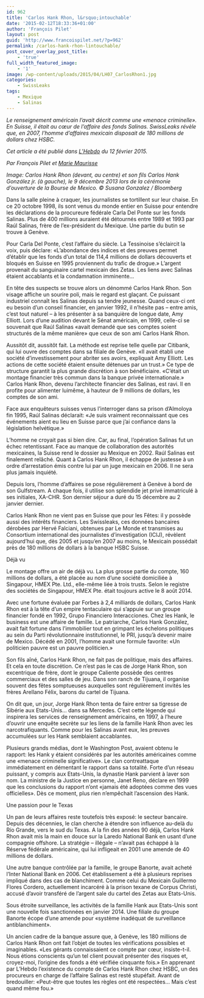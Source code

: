 ```yaml
---
id: 962
title: 'Carlos Hank Rhon, l&rsquo;intouchable'
date: '2015-02-12T18:33:36+01:00'
author: 'François Pilet'
layout: post
guid: 'http://www.francoispilet.net/?p=962'
permalink: /carlos-hank-rhon-lintouchable/
post_cover_overlay_post_title:
    - 'true'
full_width_featured_image:
    - '1'
image: /wp-content/uploads/2015/04/LH07_CarlosRhon1.jpg
categories:
    - SwissLeaks
tags:
    - Mexique
    - Salinas
---
```


*Le renseignement américain l’avait décrit comme une «menace criminelle». En Suisse, il était au cœur de l’affaire des fonds Salinas. SwissLeaks révèle que, en 2007, l’homme d’affaires mexicain disposait de 180 millions de dollars chez HSBC.*

*Cet article a été publié dans [L’Hebdo](http://www.hebdo.ch/hebdo/cadrages/detail/swissleaks-carlos-hank-rhon-fraudeurs-narcodollars-cash-coke-diamants-arme) du 12 février 2015.*

*Par François Pilet et [Marie Maurisse](http://mariemaurisse.net/)*

*Image: Carlos Hank Rhon (devant, au centre) et son fils Carlos Hank González jr. (à gauche), le 9 décembre 2013 lors de la cérémonie d’ouverture de la Bourse de Mexico. © Susana Gonzalez / Bloomberg*

Dans la salle pleine à craquer, les journalistes se tortillent sur leur chaise. En ce 20 octobre 1998, ils sont venus du monde entier en Suisse pour entendre les déclarations de la procureure fédérale Carla Del Ponte sur les fonds Salinas. Plus de 400 millions auraient été détournés entre 1989 et 1993 par Raúl Salinas, frère de l’ex-président du Mexique. Une partie du butin se trouve à Genève.

Pour Carla Del Ponte, c’est l’affaire du siècle. La Tessinoise s’éclaircit la voix, puis déclare: «L’abondance des indices et des preuves permet d’établir que les fonds d’un total de 114,4 millions de dollars découverts et bloqués en Suisse en 1995 proviennent du trafic de drogue.» L’argent provenait du sanguinaire cartel mexicain des Zetas. Les liens avec Salinas étaient accablants et la condamnation imminente…

En tête des suspects se trouve alors un dénommé Carlos Hank Rhon. Son visage affiche un sourire poli, mais le regard est glaçant. Ce puissant industriel connaît les Salinas depuis sa tendre jeunesse. Quand ceux-ci ont eu besoin d’un conseil financier, en janvier 1992, il n’hésite pas – entre amis, c’est tout naturel – à les présenter à sa banquière de longue date, Amy Elliott. Lors d’une audition devant le Sénat américain, en 1999, celle-ci se souvenait que Raúl Salinas «avait demandé que ses comptes soient structurés de la même manière» que ceux de son ami Carlos Hank Rhon.

Aussitôt dit, aussitôt fait. La méthode est reprise telle quelle par Citibank, qui lui ouvre des comptes dans sa filiale de Genève. «Il avait établi une société d’investissement pour abriter ses avoirs, expliquait Amy Elliott. Les actions de cette société étaient ensuite détenues par un trust.» Ce type de structure garantit la plus grande discrétion à son bénéficiaire. «C’était un montage financier très commun dans la banque privée internationale.» Carlos Hank Rhon, devenu l’architecte financier des Salinas, est ravi. Il en profite pour alimenter luimême, à hauteur de 9 millions de dollars, les comptes de son ami.

Face aux enquêteurs suisses venus l’interroger dans sa prison d’Almoloya fin 1995, Raúl Salinas déclarait: «Je suis vraiment reconnaissant que ces événements aient eu lieu en Suisse parce que j’ai confiance dans la législation helvétique.»

L’homme ne croyait pas si bien dire. Car, au final, l’opération Salinas fut un échec retentissant. Face au manque de collaboration des autorités mexicaines, la Suisse rend le dossier au Mexique en 2002. Raúl Salinas est finalement relâché. Quant à Carlos Hank Rhon, il échappe de justesse à un ordre d’arrestation émis contre lui par un juge mexicain en 2006. Il ne sera plus jamais inquiété.

Depuis lors, l’homme d’affaires se pose régulièrement à Genève à bord de son Gulfstream. A chaque fois, il utilise son splendide jet privé immatriculé à ses initiales, XA-CHR. Son dernier séjour a duré du 15 décembre au 2 janvier dernier.

Carlos Hank Rhon ne vient pas en Suisse que pour les Fêtes: il y possède aussi des intérêts financiers. Les Swissleaks, ces données bancaires dérobées par Hervé Falciani, obtenues par Le Monde et transmises au Consortium international des journalistes d’investigation (ICIJ), révèlent aujourd’hui que, dès 2005 et jusqu’en 2007 au moins, le Mexicain possédait près de 180 millions de dollars à la banque HSBC Suisse.

Déjà vu

Le montage offre un air de déjà vu. La plus grosse partie du compte, 160 millions de dollars, a été placée au nom d’une société domiciliée à Singapour, HMEX Pte. Ltd., elle-même liée à trois trusts. Selon le registre des sociétés de Singapour, HMEX Pte. était toujours active le 8 août 2014.

Avec une fortune évaluée par Forbes à 2,4 milliards de dollars, Carlos Hank Rhon est à la tête d’un empire tentaculaire qui s’appuie sur un groupe financier fondé en 1992, Grupo Financiero Interacciones. Chez les Hank, le business est une affaire de famille. Le patriarche, Carlos Hank González, avait fait fortune dans l’immobilier tout en grimpant les échelons politiques au sein du Parti révolutionnaire institutionnel, le PRI, jusqu’à devenir maire de Mexico. Décédé en 2001, l’homme avait une formule favorite: «Un politicien pauvre est un pauvre politicien.»

Son fils aîné, Carlos Hank Rhon, ne fait pas de politique, mais des affaires. Et cela en toute discrétion. Ce n’est pas le cas de Jorge Hank Rhon, son excentrique de frère, dont le groupe Caliente possède des centres commerciaux et des salles de jeu. Dans son ranch de Tijuana, il organise souvent des fêtes somptueuses auxquelles sont régulièrement invités les frères Arellano Félix, barons du cartel de Tijuana.

On dit que, un jour, Jorge Hank Rhon tenta de faire entrer sa tigresse de Sibérie aux Etats-Unis… dans sa Mercedes. C’est cette légende qui inspirera les services de renseignement américains, en 1997, à l’heure d’ouvrir une enquête secrète sur les liens de la famille Hank Rhon avec les narcotrafiquants. Comme pour les Salinas avant eux, les preuves accumulées sur les Hank semblaient accablantes.

Plusieurs grands médias, dont le Washington Post, avaient obtenu le rapport: les Hank y étaient considérés par les autorités américaines comme une «menace criminelle significative». Le clan contreattaque immédiatement en démentant le rapport dans sa totalité. Forte d’un réseau puissant, y compris aux Etats-Unis, la dynastie Hank parvient à laver son nom. La ministre de la Justice en personne, Janet Reno, déclare en 1999 que les conclusions du rapport n’ont «jamais été adoptées comme des vues officielles». Dès ce moment, plus rien n’empêchait l’ascension des Hank.

Une passion pour le Texas

Un pan de leurs affaires reste toutefois très exposé: le secteur bancaire. Depuis des décennies, le clan cherche à étendre son influence au-delà du Río Grande, vers le sud du Texas. A la fin des années 90 déjà, Carlos Hank Rhon avait mis la main en douce sur la Laredo National Bank en usant d’une compagnie offshore. La stratégie – illégale – n’avait pas échappé à la Réserve fédérale américaine, qui lui infligeait en 2001 une amende de 40 millions de dollars.

Une autre banque contrôlée par la famille, le groupe Banorte, avait acheté l’Inter National Bank en 2006. Cet établissement a été à plusieurs reprises impliqué dans des cas de blanchiment. Comme celui du Mexicain Guillermo Flores Cordero, actuellement incarcéré à la prison texane de Corpus Christi, accusé d’avoir transféré de l’argent sale du cartel des Zetas aux Etats-Unis.

Sous étroite surveillance, les activités de la famille Hank aux Etats-Unis sont une nouvelle fois sanctionnées en janvier 2014. Une filiale du groupe Banorte écope d’une amende pour «système inadéquat de surveillance antiblanchiment».

Un ancien cadre de la banque assure que, à Genève, les 180 millions de Carlos Hank Rhon ont fait l’objet de toutes les vérifications possibles et imaginables. «Les gérants connaissaient ce compte par cœur, insiste-t-il. Nous étions conscients qu’un tel client pouvait présenter des risques et, croyez-moi, l’origine des fonds a été vérifiée cinquante fois.» En apprenant par L’Hebdo l’existence du compte de Carlos Hank Rhon chez HSBC, un des procureurs en charge de l’affaire Salinas est resté stupéfait. Avant de bredouiller: «Peut-être que toutes les règles ont été respectées… Mais c’est quand même fou.»